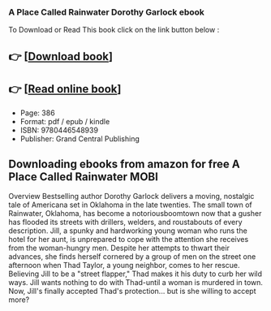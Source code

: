 ### A Place Called Rainwater Dorothy Garlock ebook

To Download or Read This book click on the link button below :

## 👉  [**[Download book](http://ebooksharez.info/download.php?group=book&from=github.com&id=717489&lnk=1061 "Download book")**]

## 👉  [**[Read online book](http://ebooksharez.info/download.php?group=book&from=github.com&id=717489&lnk=1061 "Read online book")**]


* Page: 386
* Format: pdf / epub / kindle
* ISBN: 9780446548939
* Publisher: Grand Central Publishing



## Downloading ebooks from amazon for free A Place Called Rainwater MOBI


Overview
Bestselling author Dorothy Garlock delivers a moving, nostalgic tale of Americana set in Oklahoma in the late twenties.
 The small town of Rainwater, Oklahoma, has become a notoriousboomtown now that a gusher has flooded its streets with drillers, welders, and roustabouts of every description. Jill, a spunky and hardworking young woman who runs the hotel for her aunt, is unprepared to cope with the attention she receives from the woman-hungry men. Despite her attempts to thwart their advances, she finds herself cornered by a group of men on the street one afternoon when Thad Taylor, a young neighbor, comes to her rescue. Believing Jill to be a &quot;street flapper,&quot; Thad makes it his duty to curb her wild ways. Jill wants nothing to do with Thad-until a woman is murdered in town. Now, Jill&#039;s finally accepted Thad&#039;s protection... but is she willing to accept more?



